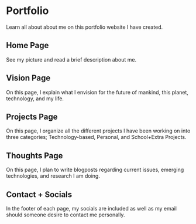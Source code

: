 # Portfolio
Learn all about about me on this portfolio website I have created.
## Home Page
See my picture and read a brief description about me.
## Vision Page
On this page, I explain what I envision for the future of mankind, this planet, technology, and my life.
## Projects Page
On this page, I organize all the different projects I have been working on into three categories; Technology-based, Personal, and School+Extra Projects.
## Thoughts Page
On this page, I plan to write blogposts regarding current issues, emerging technologies, and research I am doing.
## Contact + Socials
In the footer of each page, my socials are included as well as my email should someone desire to contact me personally.
